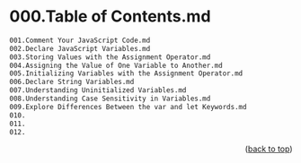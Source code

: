 <a name="topage"></a>

# 000.Table of Contents.md

```sh
001.Comment Your JavaScript Code.md
002.Declare JavaScript Variables.md
003.Storing Values with the Assignment Operator.md
004.Assigning the Value of One Variable to Another.md
005.Initializing Variables with the Assignment Operator.md
006.Declare String Variables.md
007.Understanding Uninitialized Variables.md
008.Understanding Case Sensitivity in Variables.md
009.Explore Differences Between the var and let Keywords.md
010.
011.
012.

```


<p align="right">(<a href="#topage">back to top</a>)</p>
<br/>
<br/>


